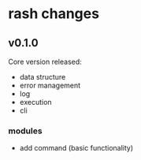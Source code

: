 # rash changes

## v0.1.0

Core version released:
* data structure
* error management
* log
* execution
* cli

### modules
* add command (basic functionality)
